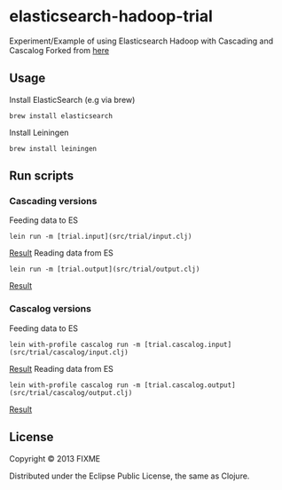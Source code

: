 # elasticsearch-hadoop-trial

Experiment/Example of using Elasticsearch Hadoop with Cascading and Cascalog
Forked from [here](http://github.com/jeroenvandijk/elasticsearch-hadoop-trial)

## Usage

Install ElasticSearch (e.g via brew)

    brew install elasticsearch

Install Leiningen

    brew install leiningen
    
## Run scripts

### Cascading versions
Feeding data to ES
    
    lein run -m [trial.input](src/trial/input.clj)

[Result](http://gist.github.com/costin/7984824#file-1-trial-input)
Reading data from ES

    lein run -m [trial.output](src/trial/output.clj)

[Result](http://gist.github.com/costin/7984824#file-2-trial-output)	
### Cascalog versions
Feeding data to ES
    
    lein with-profile cascalog run -m [trial.cascalog.input](src/trial/cascalog/input.clj)

[Result](http://gist.github.com/costin/7984824#file-3-trial-cascalog-input)
Reading data from ES
    
    lein with-profile cascalog run -m [trial.cascalog.output](src/trial/cascalog/output.clj)

[Result](http://gist.github.com/costin/7984824#file-5-trial-cascalog-output)	
## License

Copyright © 2013 FIXME

Distributed under the Eclipse Public License, the same as Clojure.
